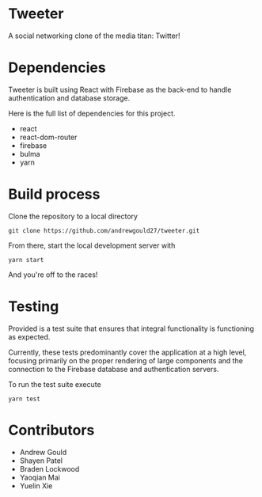 # Tweeter
A social networking clone of the media titan: Twitter!

# Dependencies
Tweeter is built using React with Firebase as the back-end to handle authentication and database storage.

Here is the full list of dependencies for this project.

* react
* react-dom-router
* firebase
* bulma
* yarn

# Build process
Clone the repository to a local directory

`git clone https://github.com/andrewgould27/tweeter.git`

From there, start the local development server with

`yarn start`

And you're off to the races!

# Testing
Provided is a test suite that ensures that integral functionality is functioning as expected.

Currently, these tests predominantly cover the application at a high level, focusing primarily on the proper rendering of large components and the connection to the Firebase database and authentication servers.

To run the test suite execute

`yarn test`


# Contributors

* Andrew Gould
* Shayen Patel
* Braden Lockwood
* Yaoqian Mai
* Yuelin Xie